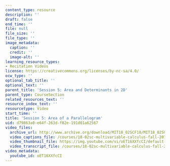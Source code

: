 ```yaml
---
content_type: resource
description: ''
draft: false
end_time: ''
file: null
file_size: ''
file_type: ''
image_metadata:
  caption: ''
  credit: ''
  image-alt: ''
learning_resource_types:
- Recitation Videos
license: https://creativecommons.org/licenses/by-nc-sa/4.0/
ocw_type: ''
optional_tab_title: ''
optional_text: ''
parent_title: 'Session 5: Area and Determinants in 2D'
parent_type: CourseSection
related_resources_text: ''
resource_index_text: ''
resourcetype: Video
start_time: ''
title: 'Session 5: Area of a Parallelogram'
uid: d79863a0-e64f-263d-f82e-191d01a62567
video_files:
  archive_url: http://www.archive.org/download/MIT18_02SCF10/MIT18_02SCF10Rec_04_300k.mp4
  video_captions_file: /courses/18-02sc-multivariable-calculus-fall-2010/52004e0578cd5def9a5789c2b2f17a20_oET16XXfcCI.vtt
  video_thumbnail_file: https://img.youtube.com/vi/oET16XXfcCI/default.jpg
  video_transcript_file: /courses/18-02sc-multivariable-calculus-fall-2010/9a8136fba4b590833da294e1c4895167_oET16XXfcCI.pdf
video_metadata:
  youtube_id: oET16XXfcCI
---
```

